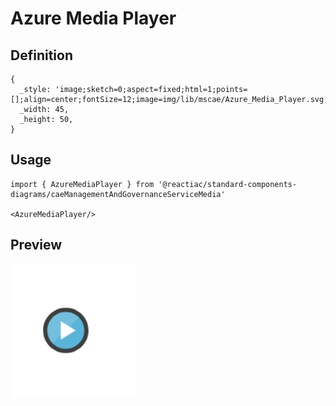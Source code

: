 # Azure Media Player

## Definition

```
{
  _style: 'image;sketch=0;aspect=fixed;html=1;points=[];align=center;fontSize=12;image=img/lib/mscae/Azure_Media_Player.svg;strokeColor=none;',
  _width: 45,
  _height: 50,
}
```

## Usage

```
import { AzureMediaPlayer } from '@reactiac/standard-components-diagrams/caeManagementAndGovernanceServiceMedia'

<AzureMediaPlayer/>
```

## Preview

<img src="./azure-media-player.png" width="200"/>
